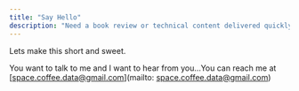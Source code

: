 ```yaml
---
title: "Say Hello"
description: "Need a book review or technical content delivered quickly? Contact Space and Coffee now!"
---
```


Lets make this short and sweet.

You want to talk to me and I want to hear from you...You can reach me at [space.coffee.data@gmail.com](mailto: space.coffee.data@gmail.com)